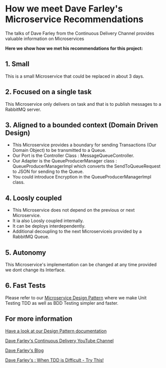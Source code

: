 # How we meet Dave Farley's Microservice Recommendations

The talks of Dave Farley from the Continuous Delivery Channel provides valuable information on Microservices

**Here we show how we met his recommendations for this project:**

## 1. Small
This is a small Microservice that could be replaced in about 3 days.

## 2. Focused on a single task
This Microservice only delivers on task and that is to publish messages to a RabbitMQ server.

## 3. Aligned to a bounded context (Domain Driven Design)
  * This Microservice provides a boundary for sending Transactions (Our Domain Object) to be transmitted to a Queue.
  * Our Port is the Controller Class : MessageQueueController.
  * Our Adapter is the QueueProducerManager class : QueueProducerManagerImpl which converts the SendToQueueRequest to JSON for sending to the Queue.
  * You could introduce Encryption in the QueueProducerManagerImpl class.

## 4. Loosly coupled

  * This Microservice does not depend on the previous or next Microservice.
  * It ia also Loosly coupled internally.
  * It can be deploys interdependently.
  * Additional decoupling to the next Microserviceis provided by a RabbitMQ Queue.

## 5. Autonomy
This Microservice's implementation can be changed at any time provided we dont change its Interface.

## 6. Fast Tests
Please refer to our [Microservice Design Pattern](https://github.com/nic0michael/RabbitMQProducerMicroservice/blob/master/DesignPattern.md) where we make Unit Testing TDD as well as BDD Testing simpler and faster. 

## For more information

[Have a look at our Design Pattern documentation](https://github.com/nic0michael/RabbitMQProducerMicroservice/blob/master/DesignPattern.md)  

[Dave Farley's Continuous Delivery YouTube Channel](https://www.youtube.com/channel/UCCfqyGl3nq_V0bo64CjZh8g)

[Dave Farley's Blog](https://www.davefarley.net/)

[Dave Farley's : When TDD is Difficult - Try This! ](https://www.youtube.com/watch?v=ESHn53myB88&pp=sAQA)
